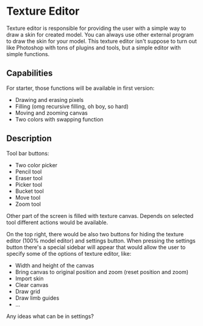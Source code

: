 # Texture Editor

Texture editor is responsible for providing the user with a simple way to 
draw a skin for created model. You can always use other external program to 
draw the skin for your model. This texture editor isn't suppose to turn out 
like Photoshop with tons of plugins and tools, but a simple editor with simple 
functions.

## Capabilities

For starter, those functions will be available in first version:

* Drawing and erasing pixels
* Filling (omg recursive filling, oh boy, so hard)
* Moving and zooming canvas
* Two colors with swapping function

## Description

Tool bar buttons:

* Two color picker
* Pencil tool
* Eraser tool
* Picker tool
* Bucket tool
* Move tool
* Zoom tool

Other part of the screen is filled with texture canvas. Depends on selected tool 
different actions would be available.

On the top right, there would be also two buttons for hiding the texture editor 
(100% model editor) and settings button. When pressing the settings button 
there's a special sidebar will appear that would allow the user to specify some 
of the options of texture editor, like:

* Width and height of the canvas
* Bring canvas to original position and zoom (reset position and zoom)
* Import skin
* Clear canvas
* Draw grid
* Draw limb guides
* ...

Any ideas what can be in settings?